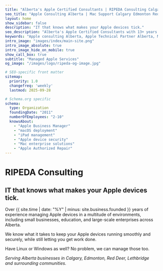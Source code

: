 ```yaml
---
title: "Alberta's Apple Certified Consultants | RIPEDA Consulting Calgary Edmonton Red Deer Lethbridge"
seo_title: "Apple Consulting Alberta | Mac Support Calgary Edmonton Red Deer Lethbridge | RIPEDA"
layout: home
show_sidebar: false
description: "IT that knows what makes your Apple devices tick."
seo_description: "Alberta's Apple Certified Consultants with 13+ years experience. Expert Mac support, iPad management, and Apple device solutions for businesses across Calgary, Edmonton, Red Deer, Lethbridge and Alberta."
keywords: "Apple consulting Alberta, Apple Technical Partner Alberta, Mac support Calgary Edmonton, Apple certified consultants Alberta, Apple Consultants Network Alberta, iPad management Red Deer, Mac business support Alberta, Apple device management Calgary Edmonton Red Deer Lethbridge"
intro_image: "images/index/main-site.png"
intro_image_absolute: true
intro_image_hide_on_mobile: true
show_call_box: true
subtitle: "Managed Apple Services"
og_image: "/images/logo/ripeda-og-image.jpg"

# SEO-specific front matter
sitemap:
  priority: 1.0
  changefreq: 'weekly'
  lastmod: 2025-09-28

# Schema.org specific
schema:
  type: Organization
  foundingDate: "2011"
  numberOfEmployees: "2-10"
  knowsAbout:
    - "Apple Business Manager"
    - "macOS deployment" 
    - "iPad management"
    - "Apple device security"
    - "Mac enterprise solutions"
    - "Apple Authorized Repair"
---
```


# RIPEDA Consulting

## IT that knows what makes your Apple devices tick.

Over {{ site.time | date: "%Y" | minus: site.business.founded }} years of experience managing Apple devices in a multitude of environments, including small businesses, education, and large-scale enterprises across Alberta.

We know what it takes to keep your Apple devices running smoothly and securely, while still letting you get work done.

Have Linux or Windows as well? No problem, we can manage those too.

*Serving Alberta businesses in Calgary, Edmonton, Red Deer, Lethbridge and surrounding communities.*